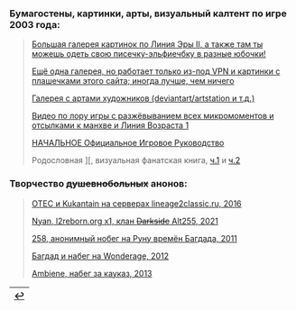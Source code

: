 ### Бумагостены, картинки, арты, визуальный калтент по игре 2003 года:
> [Большая галерея картинок по Линия Эры II, а также там ты можешь одеть свою писечку-эльфиечбку в разные юбочки!](https://ivory-tower.de/)
> 
> [Ещё одна галерея, но работает только из-под VPN и картинки с плашечками этого сайта; иногда лучше, чем ничего](http://www.lineage2media.com/)
> 
> [Галерея с артами художников (deviantart/artstation и т.д.)](https://forum.l2europa.com/index.php?/topic/17-lineage-2-art-gallery/)
> 
> [Видео по лору игры с разжёвыванием всех микромоментов и отсылками к манхве и Линия Возраста 1](https://www.youtube.com/c/FocusDeath)
> 
> [НАЧАЛЬНОЕ Официальное Игровое Руководство](https://github.com/lineage2thread/lineage2/blob/main/pdf/Lineage%20Ii%20-%20Prima%20Game%20Guide%202004.pdf)
> 
> Родословная ][, визуальная фанатская книга, [ч.1](https://archive.org/details/artbook-Lineage_II_-_The_Chaotic_Chronicle_Visual_Fan_B-1) и [ч.2](https://archive.org/details/artbook-Lineage_II_-_The_Chaotic_Chronicle_Visual_Fan_B)

### Творчество ~~душевнобольных~~ анонов:
> [OTEC и Kukantain на серверах lineage2classic.ru, 2016](https://www.youtube.com/c/KukanTVLolshto)
> 
> [Nyan, l2reborn.org x1, клан ~~Darkside~~ Alt255, 2021](https://www.youtube.com/channel/UCI3RDriWvTMASGDDaCvunvg)
> 
> [258, анонимный нобег на Руну времён Багдада, 2011](https://www.youtube.com/watch?v=4aVcdAGHqHQ)
> 
> [Багдад и набег на Wonderage, 2012](https://www.youtube.com/channel/UCiqz6iO9AxYhve02f0Qz1og)
> 
> [Ambiene, набег за кауказ, 2013](https://www.youtube.com/channel/UCPViCt91Zjy9SAe8ext9C_g)

|[↩️](header.md)|
|:---:|
